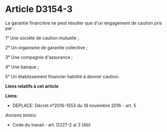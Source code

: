 # Article D3154-3

La garantie financière ne peut résulter que d'un engagement de caution pris par :

1° Une société de caution mutuelle ;

2° Un organisme de garantie collective ;

3° Une compagnie d'assurance ;

4° Une banque ;

5° Un établissement financier habilité à donner caution.

**Liens relatifs à cet article**

**Liens**:

  - DEPLACE: Décret n°2016-1553 du 18 novembre 2016 - art. 5

_Anciens textes_:

  - Code du travail - art. D227-2 al 3 (Ab)
